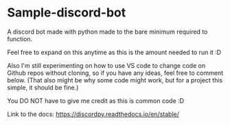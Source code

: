 # Sample-discord-bot
A discord bot made with python made to the bare minimum required to function.

Feel free to expand on this anytime as this is the amount needed to run it :D

Also I'm still experimenting on how to use VS code to change code on Github repos without cloning, so if you have any ideas, feel free to comment below. (That also might be why some code might work, but for a project this simple, it should be fine.)

You DO NOT have to give me credit as this is common code :D

Link to the docs: https://discordpy.readthedocs.io/en/stable/

